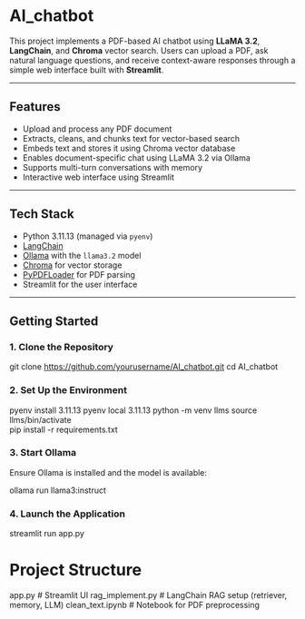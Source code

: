# AI_chatbot

This project implements a PDF-based AI chatbot using **LLaMA 3.2**, **LangChain**, and **Chroma** vector search. Users can upload a PDF, ask natural language questions, and receive context-aware responses through a simple web interface built with **Streamlit**.

---

## Features

- Upload and process any PDF document
- Extracts, cleans, and chunks text for vector-based search
- Embeds text and stores it using Chroma vector database
- Enables document-specific chat using LLaMA 3.2 via Ollama
- Supports multi-turn conversations with memory
- Interactive web interface using Streamlit

---

## Tech Stack

- Python 3.11.13 (managed via `pyenv`)
- [LangChain](https://python.langchain.com/)
- [Ollama](https://ollama.com/) with the `llama3.2` model
- [Chroma](https://www.trychroma.com/) for vector storage
- [PyPDFLoader](https://api.python.langchain.com/en/latest/document_loaders/langchain_community.document_loaders.pdf.PyPDFLoader.html) for PDF parsing
- Streamlit for the user interface

---

## Getting Started

### 1. Clone the Repository

git clone https://github.com/yourusername/AI_chatbot.git
cd AI_chatbot

### 2. Set Up the Environment

pyenv install 3.11.13
pyenv local 3.11.13
python -m venv llms
source llms/bin/activate  
pip install -r requirements.txt

### 3. Start Ollama
Ensure Ollama is installed and the model is available:

ollama run llama3:instruct

### 4. Launch the Application

streamlit run app.py

# Project Structure 

app.py              # Streamlit UI
rag_implement.py    # LangChain RAG setup (retriever, memory, LLM)
clean_text.ipynb    # Notebook for PDF preprocessing
